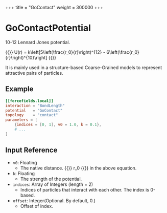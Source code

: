 +++
title = "GoContact"
weight = 300000
+++

# GoContactPotential

10-12 Lennard Jones potential.

{{<katex display>}}
U(r) = k\left[5\left(\frac{r_0}{r}\right)^{12} - 6\left(\frac{r_0}{r}\right)^{10}\right]
{{</katex>}}

It is mainly used in a structure-based Coarse-Grained models to represent attractive pairs of particles.

## Example

```toml
[[forcefields.local]]
interaction = "BondLength"
potential   = "GoContact"
topology    = "contact"
parameters = [
    {indices = [0, 1], v0 = 1.0, k = 0.1},
    # ...
]
```

## Input Reference

- `v0`: Floating
  - The native distance. {{<katex>}} r_0 {{</katex>}} in the above equation.
- `k`: Floating
  - The strength of the potential.
- `indices`: Array of Integers (length = 2)
  - Indices of particles that interact with each other. The index is 0-based.
- `offset`: Integer(Optional. By default, 0.)
  - Offset of index.
